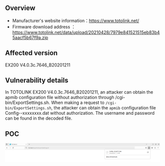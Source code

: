 ## Overview

- Manufacturer's website information：https://www.totolink.net/
- Firmware download address ：https://www.totolink.net/data/upload/20210428/7979e841521515eb83b45aacf5b67f9a.zip

## Affected version

EX200 V4.0.3c.7646_B20201211

## Vulnerability details

In TOTOLINK EX200 V4.0.3c.7646_B20201211, an attacker can obtain the apmib configuration file without authorization through /cgi-bin/ExportSettings.sh. When making a request to `/cgi-bin/ExportSettings.sh`, the attacker can obtain the `apmib` configuration file Config--xxxxxxxx.dat without authorization. The username and password can be found in the decoded file.

## POC

![image-20240719214410842](https://raw.githubusercontent.com/abcdefg-png/images2/main/image-20240719214410842.png)
